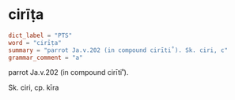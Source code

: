 # cirīṭa

``` toml
dict_label = "PTS"
word = "cirīṭa"
summary = "parrot Ja.v.202 (in compound cirīti˚). Sk. ciri, c"
grammar_comment = "a"
```

parrot Ja.v.202 (in compound cirīti˚).

Sk. ciri, cp. kīra

